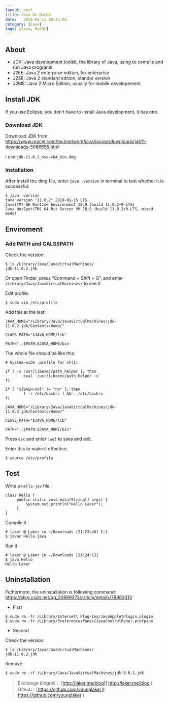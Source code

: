 ```yaml
---
layout: post
title: Java On MacOS
date:   2019-04-11 08:24:00
category: [Java]
tags: [Java, MacOS]
---
```




## About

- JDK: Java development toolkit, the library of Java, using to complie and run Java programs
- J2EE: Java 2 enterprise edition, for enterprise
- J2SE: Java 2 standard edition, standar version
- J2ME: Java 2 Micro Edition, usually for mobile developement

<!--more-->

## Install JDK

If you use Eclipse, you don't have to install Java development, it has one.

### Download JDK

Download JDK from https://www.oracle.com/technetwork/java/javase/downloads/jdk11-downloads-5066655.html

I use `jdk-11.0.2_osx-x64_bin.dmg`

### Installation

After install the dmg file, enter `java -version` in terminal to test whether it is successful:

```
$ java -version
java version "11.0.2" 2019-01-15 LTS
Java(TM) SE Runtime Environment 18.9 (build 11.0.2+9-LTS)
Java HotSpot(TM) 64-Bit Server VM 18.9 (build 11.0.2+9-LTS, mixed mode)
```

## Enviroment

### Add PATH and CALSSPATH

Check the version:

```
$ ls /Library/Java/JavaVirtualMachines/
jdk-11.0.2.jdk
```

Or open Finder, press “Command + Shift + G”, and enter `/Library/Java/JavaVirtualMachines/` to see it.

Edit profile:

```
$ sudo vim /etc/profile
```

Add this at the last:

```
JAVA_HOME="/Library/Java/JavaVirtualMachines/jdk-11.0.2.jdk/Contents/Home/"

CLASS_PATH="$JAVA_HOME/lib"

PATH=".:$PATH:$JAVA_HOME/bin
```

The whole file should be like this:

```
# System-wide .profile for sh(1)

if [ -x /usr/libexec/path_helper ]; then
        eval `/usr/libexec/path_helper -s`
fi

if [ "${BASH-no}" != "no" ]; then
        [ -r /etc/bashrc ] && . /etc/bashrc
fi

JAVA_HOME="/Library/Java/JavaVirtualMachines/jdk-11.0.2.jdk/Contents/Home/"

CLASS_PATH="$JAVA_HOME/lib"

PATH=".:$PATH:$JAVA_HOME/bin"
```

Press `esc` and enter `:wq!` to sava and exit.

Enter this to make it effective:

```
$ source /etc/profile
```

## Test

Write a `Hello.jav` file.

```
class Hello {
     public static void main(String[] args) {
         System.out.println("Hello Laker");
     }
}
```

Compile it :

```
# laker @ Laker in ~/Downloads [21:23:40] C:1
$ javac Hello.java
```

Run it

```
# laker @ Laker in ~/Downloads [21:24:12]
$ java Hello
Hello Laker
```

## Uninstallation

Futhermore, the uninstallation is following command:
https://blog.csdn.net/qq_30889373/article/details/78863313

- Fisrt

```
$ sudo rm -fr /Library/Internet\ Plug-Ins/JavaAppletPlugin.plugin
$ sudo rm -fr /Library/PreferencesPanes/JavaControlPanel.prefpane
```

- Second

Check the version:

```
$ ls /Library/Java/JavaVirtualMachines/
jdk-11.0.2.jdk
```

Remove

```
$ sudo rm -rf /Library/Java/JavaVirtualMachines/jdk-9.0.1.jdk
```


> Exchange blogroll： [http://laker.me/blog]( http://laker.me/blog )
> Github：[https://github.com/younglaker]( https://github.com/younglaker )
